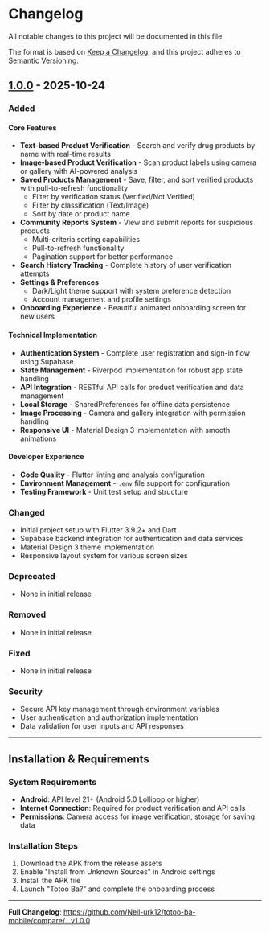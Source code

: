 # Changelog

All notable changes to this project will be documented in this file.

The format is based on [Keep a Changelog](https://keepachangelog.com/en/1.0.0/),
and this project adheres to [Semantic Versioning](https://semver.org/spec/v2.0.0.html).

## [1.0.0] - 2025-10-24

### Added

#### Core Features
- **Text-based Product Verification** - Search and verify drug products by name with real-time results
- **Image-based Product Verification** - Scan product labels using camera or gallery with AI-powered analysis
- **Saved Products Management** - Save, filter, and sort verified products with pull-to-refresh functionality
  - Filter by verification status (Verified/Not Verified)
  - Filter by classification (Text/Image)
  - Sort by date or product name
- **Community Reports System** - View and submit reports for suspicious products
  - Multi-criteria sorting capabilities
  - Pull-to-refresh functionality
  - Pagination support for better performance
- **Search History Tracking** - Complete history of user verification attempts
- **Settings & Preferences**
  - Dark/Light theme support with system preference detection
  - Account management and profile settings
- **Onboarding Experience** - Beautiful animated onboarding screen for new users

#### Technical Implementation
- **Authentication System** - Complete user registration and sign-in flow using Supabase
- **State Management** - Riverpod implementation for robust app state handling
- **API Integration** - RESTful API calls for product verification and data management
- **Local Storage** - SharedPreferences for offline data persistence
- **Image Processing** - Camera and gallery integration with permission handling
- **Responsive UI** - Material Design 3 implementation with smooth animations

#### Developer Experience
- **Code Quality** - Flutter linting and analysis configuration
- **Environment Management** - `.env` file support for configuration
- **Testing Framework** - Unit test setup and structure

### Changed
- Initial project setup with Flutter 3.9.2+ and Dart
- Supabase backend integration for authentication and data services
- Material Design 3 theme implementation
- Responsive layout system for various screen sizes

### Deprecated
- None in initial release

### Removed
- None in initial release

### Fixed
- None in initial release

### Security
- Secure API key management through environment variables
- User authentication and authorization implementation
- Data validation for user inputs and API responses

---

## Installation & Requirements

### System Requirements
- **Android**: API level 21+ (Android 5.0 Lollipop or higher)
- **Internet Connection**: Required for product verification and API calls
- **Permissions**: Camera access for image verification, storage for saving data

### Installation Steps
1. Download the APK from the release assets
2. Enable "Install from Unknown Sources" in Android settings
3. Install the APK file
4. Launch "Totoo Ba?" and complete the onboarding process

---

**Full Changelog**: https://github.com/Neil-urk12/totoo-ba-mobile/compare/...v1.0.0

[1.0.0]: https://github.com/Neil-urk12/totoo-ba-mobile/releases/tag/v1.0.0
